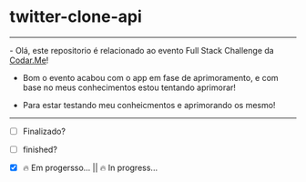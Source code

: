 # twitter-clone-api
<hr>
- Olá, este repositorio é relacionado ao evento Full Stack Challenge da <a href='https://codar.me/'>Codar.Me</a>!

- Bom o evento acabou com o app em fase de aprimoramento, e com base no meus conhecimentos estou tentando aprimorar!

- Para estar testando meu conheicmentos e aprimorando os mesmo!
<hr>

- [ ] Finalizado?<br>
- [ ] finished?<br>
- [x] 🔥 Em progersso... || 🔥 In progress...


